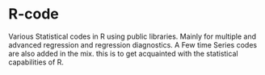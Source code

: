 # R-code
Various Statistical codes in R using public libraries. Mainly for multiple and advanced regression and regression diagnostics.
A Few time Series codes are also added in the mix.
this is to get acquainted with the statistical capabilities of R.

